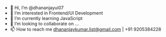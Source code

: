 - 👋 Hi, I’m @dhananjayui07
- 👀 I’m interested in Frontend/UI Development
- 🌱 I’m currently learning JavaScript
- 💞️ I’m looking to collaborate on ...
- 📫 How to reach me dhananjaykumar.list@gmail.com | +91 9205384228

<!---
dhananjayui07/dhananjayui07 is a ✨ special ✨ repository because its `README.md` (this file) appears on your GitHub profile.
You can click the Preview link to take a look at your changes.
--->
